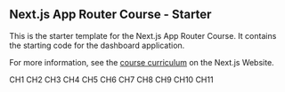 ## Next.js App Router Course - Starter

This is the starter template for the Next.js App Router Course. It contains the starting code for the dashboard application.

For more information, see the [course curriculum](https://nextjs.org/learn) on the Next.js Website.

CH1
CH2
CH3
CH4
CH5
CH6
CH7
CH8
CH9
CH10
CH11
